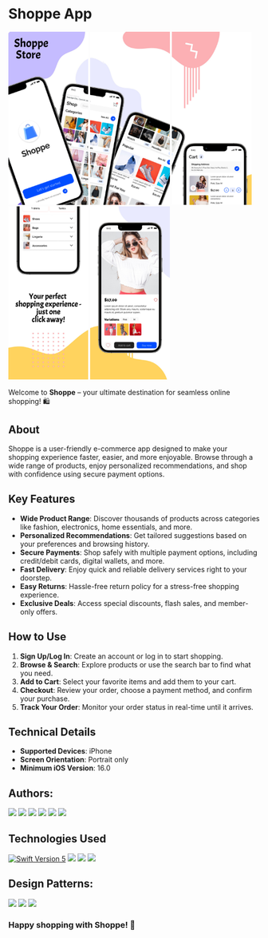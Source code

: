 # Shoppe App  

<div>
<img src="https://github.com/lord-of-the-lost/Shoppe/blob/dev-15/Shoppe/Resources/Assets.xcassets/Readme/image1.imageset/image1.jpeg" width="160" />
<img src="https://github.com/lord-of-the-lost/Shoppe/blob/dev-15/Shoppe/Resources/Assets.xcassets/Readme/image2.imageset/image2.jpeg" width="160" /> 
<img src="https://github.com/lord-of-the-lost/Shoppe/blob/dev-15/Shoppe/Resources/Assets.xcassets/Readme/image3.imageset/image3.jpeg" width="160" />
<img src="https://github.com/lord-of-the-lost/Shoppe/blob/dev-15/Shoppe/Resources/Assets.xcassets/Readme/image4.imageset/image4.jpeg" width="160" />  
<img src="https://github.com/lord-of-the-lost/Shoppe/blob/dev-15/Shoppe/Resources/Assets.xcassets/Readme/image5.imageset/image5.jpeg" width="160" />  
</div>

Welcome to **Shoppe** – your ultimate destination for seamless online shopping! 🛍️  

## About  
Shoppe is a user-friendly e-commerce app designed to make your shopping experience faster, easier, and more enjoyable. Browse through a wide range of products, enjoy personalized recommendations, and shop with confidence using secure payment options.  

## Key Features  
- **Wide Product Range**: Discover thousands of products across categories like fashion, electronics, home essentials, and more.  
- **Personalized Recommendations**: Get tailored suggestions based on your preferences and browsing history.  
- **Secure Payments**: Shop safely with multiple payment options, including credit/debit cards, digital wallets, and more.  
- **Fast Delivery**: Enjoy quick and reliable delivery services right to your doorstep.  
- **Easy Returns**: Hassle-free return policy for a stress-free shopping experience.  
- **Exclusive Deals**: Access special discounts, flash sales, and member-only offers.  

## How to Use  
1. **Sign Up/Log In**: Create an account or log in to start shopping.  
2. **Browse & Search**: Explore products or use the search bar to find what you need.  
3. **Add to Cart**: Select your favorite items and add them to your cart.  
4. **Checkout**: Review your order, choose a payment method, and confirm your purchase.  
5. **Track Your Order**: Monitor your order status in real-time until it arrives.  

## Technical Details  
- **Supported Devices**: iPhone  
- **Screen Orientation**: Portrait only  
- **Minimum iOS Version**: 16.0  

## Authors:
<p align="left"> 
<a href="https://github.com/lord-of-the-lost">
<img src="https://img.shields.io/badge/Nikolay (TeamLead)-lightblue?style=plastic"/></a>
<a href="https://github.com/DaniilMurzin">
<img src="https://img.shields.io/badge/Daniil-green?style=plastic"/></a>
<a href="https://github.com/katrina-o">
<img src="https://img.shields.io/badge/Ekaterina-violet?style=plastic"/></a>
<a href="https://github.com/BakharovskyKS">
<img src="https://img.shields.io/badge/Kirill-blue?style=plastic"/></a>
<a href="https://github.com/ElShtolts13">
<img src="https://img.shields.io/badge/Nadezhda-lime?style=plastic"/></a>
<a href="https://github.com/Solovey73">
<img src="https://img.shields.io/badge/Solovey73-brown?style=plastic"/></a>
</p>

## Technologies Used   
<p align="left"> 
<a href="https://swift.org">
<img src="https://img.shields.io/badge/Swift-5-orange" alt="Swift Version 5" /></a>
<a href="https://developer.apple.com/ios/">
<img src="https://img.shields.io/badge/UIKit-brown"/></a>
<img src="https://img.shields.io/badge/MVP-auto" /></a>
<img src="https://img.shields.io/badge/UserDefaults-red"/></a>
</p>

## Design Patterns:  
<p align="left"> 
<img src="https://img.shields.io/badge/Observer-lime"/></a>
<img src="https://img.shields.io/badge/Delegate-blue" /></a>
<img src="https://img.shields.io/badge/Singleton-lightblue"/></a>
</p>

### Happy shopping with Shoppe! 🎉
